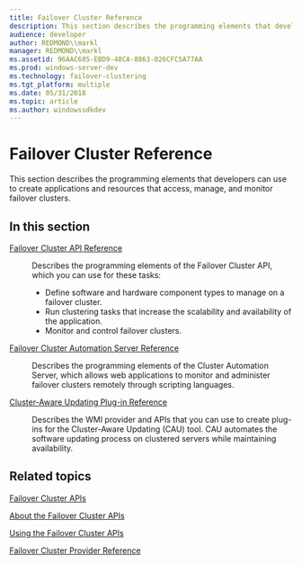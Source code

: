 ```yaml
---
title: Failover Cluster Reference
description: This section describes the programming elements that developers can use to create applications and resources that access, manage, and monitor failover clusters.
audience: developer
author: REDMOND\\markl
manager: REDMOND\\markl
ms.assetid: 96AAC685-EBD9-48CA-8863-026CFC5A77AA
ms.prod: windows-server-dev
ms.technology: failover-clustering
ms.tgt_platform: multiple
ms.date: 05/31/2018
ms.topic: article
ms.author: windowssdkdev
---
```


# Failover Cluster Reference

This section describes the programming elements that developers can use to create applications and resources that access, manage, and monitor failover clusters.

## In this section

<dl> <dt>

[Failover Cluster API Reference](server-cluster-api-reference.md)
</dt> <dd>

Describes the programming elements of the Failover Cluster API, which you can use for these tasks:

-   Define software and hardware component types to manage on a failover cluster.
-   Run clustering tasks that increase the scalability and availability of the application.
-   Monitor and control failover clusters.

</dd> <dt>

[Failover Cluster Automation Server Reference](cluster-automation-server-reference.md)
</dt> <dd>

Describes the programming elements of the Cluster Automation Server, which allows web applications to monitor and administer failover clusters remotely through scripting languages.

</dd> <dt>

[Cluster-Aware Updating Plug-in Reference](cluster-aware-update-plug-in-interfaces-and-classes.md)
</dt> <dd>

Describes the WMI provider and APIs that you can use to create plug-ins for the Cluster-Aware Updating (CAU) tool. CAU automates the software updating process on clustered servers while maintaining availability.

</dd> </dl>

## Related topics

<dl> <dt>

[Failover Cluster APIs](failover-cluster-apis-portal.md)
</dt> <dt>

[About the Failover Cluster APIs](about-the-server-cluster-apis.md)
</dt> <dt>

[Using the Failover Cluster APIs](using-the-server-cluster-api.md)
</dt> <dt>

[Failover Cluster Provider Reference](https://msdn.microsoft.com/library/aa372876)
</dt> </dl>

 

 




